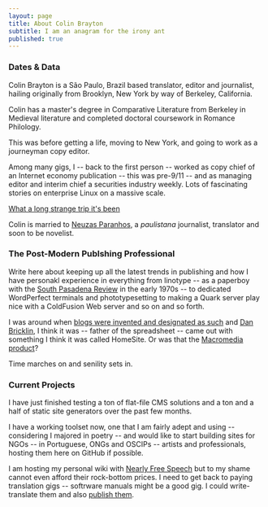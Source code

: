 ```yaml
---
layout: page
title: About Colin Brayton
subtitle: I am an anagram for the irony ant
published: true
---
```


### Dates & Data

Colin Brayton is a São Paulo, Brazil based translator, editor and journalist,  hailing originally from Brooklyn, New York by way of Berkeley, California. 

Colin has a master's degree in Comparative Literature from Berkeley in Medieval literature and completed doctoral coursework in Romance Philology. 

This was before getting a life, moving to New York, and going to work as a journeyman copy editor. 

Among many gigs, I -- back to the first person -- worked as copy chief of an Internet economy publication -- this was pre-9/11 -- and as managing editor and interim chief a securities industry weekly. Lots of fascinating stories on enterprise Linux on a massive scale. 

[What a long strange trip it's been](https://www.youtube.com/watch?v=pafY6sZt0FE)

Colin is married to [Neuzas Paranhos](https://www.facebook.com/neuza.paranhos), a *paulistana* journalist, translator and soon to be novelist. 

### The Post-Modern Publshing Professional

Write here about keeping up all the latest trends in publishing and how I have personakl experience in everything from linotype -- as a paperboy with the [South Pasadena Review](https://www.facebook.com/South-Pasadena-Review-629113357233067/) in the early 1970s -- to dedicated WordPerfect terminals and phototypesetting to making a Quark server play nice with a ColdFusion Web server and so on and so forth.

I was around when [blogs were invented and designated as such](https://en.wikipedia.org/wiki/History_of_blogging#2001.E2.80.932004) and [Dan Bricklin](https://en.wikipedia.org/wiki/Dan_Bricklin), I think it was -- father of the spreadsheet -- came out with something I think it was called HomeSite. Or was that the [Macromedia product](https://en.wikipedia.org/wiki/Macromedia_HomeSite)? 

Time marches on and senility sets in.

### Current Projects

I have just finished testing a ton of flat-file CMS solutions and a ton and a half of static site generators over the past few months. 

I have a working toolset now, one that I am fairly adept and using -- considering I majored in poetry -- and would like to start building sites for NGOs -- in Portuguese, ONGs and OSCIPs -- artists and professionals, hosting them here on GitHub if possible.

I am hosting my personal wiki with [Nearly Free Speech](http://sambodianas.nfshost.com/) but to my shame cannot even afford their rock-bottom prices. I need to get back to paying translation gigs -- softrware manuals might be a good gig. I could write-translate them and also [publish them](https://readthedocs.org/).   